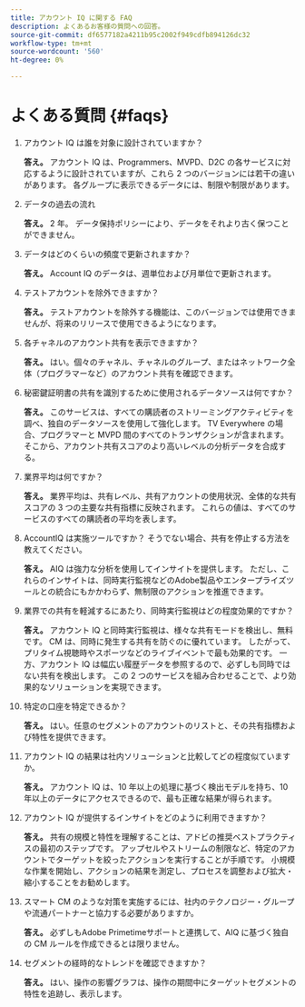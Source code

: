 ```yaml
---
title: アカウント IQ に関する FAQ
description: よくあるお客様の質問への回答。
source-git-commit: df6577182a4211b95c2002f949cdfb894126dc32
workflow-type: tm+mt
source-wordcount: '560'
ht-degree: 0%

---
```



# よくある質問 {#faqs}

1. アカウント IQ は誰を対象に設計されていますか？

   **答え。** アカウント IQ は、Programmers、MVPD、D2C の各サービスに対応するように設計されていますが、これら 2 つのバージョンには若干の違いがあります。 各グループに表示できるデータには、制限や制限があります。

1. データの過去の流れ

   **答え。** 2 年。 データ保持ポリシーにより、データをそれより古く保つことができません。

1. データはどのくらいの頻度で更新されますか？

   **答え。** Account IQ のデータは、週単位および月単位で更新されます。

1. テストアカウントを除外できますか？

   **答え。** テストアカウントを除外する機能は、このバージョンでは使用できませんが、将来のリリースで使用できるようになります。

1. 各チャネルのアカウント共有を表示できますか？

   **答え。** はい。個々のチャネル、チャネルのグループ、またはネットワーク全体（プログラマーなど）のアカウント共有を確認できます。

1. 秘密鍵証明書の共有を識別するために使用されるデータソースは何ですか？

   **答え。** このサービスは、すべての購読者のストリーミングアクティビティを調べ、独自のデータソースを使用して強化します。 TV Everywhere の場合、プログラマーと MVPD 間のすべてのトランザクションが含まれます。 そこから、アカウント共有スコアのより高いレベルの分析データを合成する。

1. 業界平均は何ですか？

   **答え。** 業界平均は、共有レベル、共有アカウントの使用状況、全体的な共有スコアの 3 つの主要な共有指標に反映されます。 これらの値は、すべてのサービスのすべての購読者の平均を表します。

1. AccountIQ は実施ツールですか？ そうでない場合、共有を停止する方法を教えてください。

   **答え。** AIQ は強力な分析を使用してインサイトを提供します。 ただし、これらのインサイトは、同時実行監視などのAdobe製品やエンタープライズツールとの統合にもかかわらず、無制限のアクションを推進できます。

1. 業界での共有を軽減するにあたり、同時実行監視はどの程度効果的ですか？

   **答え。** アカウント IQ と同時実行監視は、様々な共有モードを検出し、無料です。 CM は、同時に発生する共有を防ぐのに優れています。 したがって、プリタイム視聴時やスポーツなどのライブイベントで最も効果的です。 一方、アカウント IQ は幅広い履歴データを参照するので、必ずしも同時ではない共有を検出します。 この 2 つのサービスを組み合わせることで、より効果的なソリューションを実現できます。

1. 特定の口座を特定できるか？

   **答え。** はい。任意のセグメントのアカウントのリストと、その共有指標および特性を提供できます。

1. アカウント IQ の結果は社内ソリューションと比較してどの程度似ていますか。

   **答え。** アカウント IQ は、10 年以上の処理に基づく検出モデルを持ち、10 年以上のデータにアクセスできるので、最も正確な結果が得られます。

1. アカウント IQ が提供するインサイトをどのように利用できますか？

   **答え。** 共有の規模と特性を理解することは、アドビの推奨ベストプラクティスの最初のステップです。 アップセルやストリームの制限など、特定のアカウントでターゲットを絞ったアクションを実行することが手順です。 小規模な作業を開始し、アクションの結果を測定し、プロセスを調整および拡大・縮小することをお勧めします。

1. スマート CM のような対策を実施するには、社内のテクノロジー・グループや流通パートナーと協力する必要がありますか。

   **答え。** 必ずしもAdobe Primetimeサポートと連携して、AIQ に基づく独自の CM ルールを作成できるとは限りません。

1. セグメントの経時的なトレンドを確認できますか？

   **答え。** はい、操作の影響グラフは、操作の期間中にターゲットセグメントの特性を追跡し、表示します。
